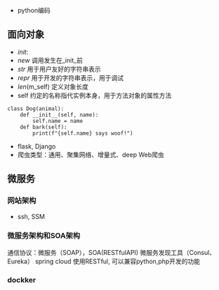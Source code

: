 - python编码

## 面向对象
- _init_:
- _new_ 调用发生在_init_前
- _str_ 用于用户友好的字符串表示
- _repr_ 用于开发的字符串表示，用于调试 
- _len_(m_self) 定义对象长度
- self 约定的名称指代实例本身，用于方法对象的属性方法
```
class Dog(animal):
    def __init__(self, name):
        self.name = name
    def bark(self):
        print(f"{self.name} says woof!")
```

- flask, Django
- 爬虫类型：通用、聚集网络、增量式、deep Web爬虫

## 微服务

### 网站架构
- ssh, SSM
### 微服务架构和SOA架构
通信协议：微服务（SOAP），SOA(RESTfulAPI)
微服务发现工具（Consul、Eureka）
spring cloud 使用RESTful, 可以兼容python,php开发的功能
### dockker